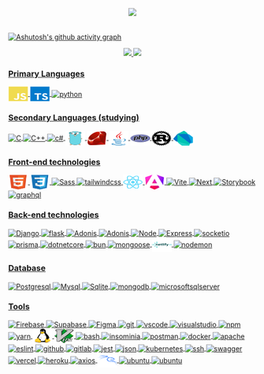 <div align="center" >
<img src="https://github-profile-trophy.vercel.app/?username=maria-eduarda90&row=1&column=6&theme=dracula&margin-w=15&margin-h=15"/>
  </div>
  <br />

[![Ashutosh's github activity graph](https://github-readme-activity-graph.vercel.app/graph?username=maria-eduarda90&bg_color=red&color=bd93f9&color=bd93f9&line=bd93f9&point=f1f5f9&area=true&hide_border=true)](https://github.com/ashutosh00710/github-readme-activity-graph)

<div align="center">
  <a href="https://github.com/maria-eduarda90">
  <img height="180em" src="https://github-readme-stats.vercel.app/api?username=maria-eduarda90&show_icons=true&theme=dark&include_all_commits=true&count_private=true"/>
  <img height="180em" src="https://github-readme-stats.vercel.app/api/top-langs/?username=maria-eduarda90&layout=compact&langs_count=12&theme=dark"/>
</div>

<h3>Primary Languages</h3>
<p align="left">
  <img align="center" alt="JS" height="30" width="40" src="https://raw.githubusercontent.com/devicons/devicon/master/icons/javascript/javascript-plain.svg">
  <img align="center" alt="TS" height="30" width="40" src="https://raw.githubusercontent.com/devicons/devicon/master/icons/typescript/typescript-plain.svg">
  <img align="center" alt="python" height="30" width="40" src="https://cdn.jsdelivr.net/gh/devicons/devicon@latest/icons/python/python-original.svg"> 
  
</p>

<h3>Secondary Languages (studying)</h3>
<p align="left">
  <img align="center" alt="C" height="30" width="40" src="https://cdn.jsdelivr.net/gh/devicons/devicon@latest/icons/c/c-original.svg">
  <img align="center" alt="C++" height="30" width="40" src="https://cdn.jsdelivr.net/gh/devicons/devicon@latest/icons/cplusplus/cplusplus-original.svg">
  <img align="center" alt="c#" height="30" width="40" src="https://cdn.jsdelivr.net/gh/devicons/devicon@latest/icons/csharp/csharp-original.svg">
  <img align="center" alt="go" height="30" width="40" src="https://raw.githubusercontent.com/devicons/devicon/6910f0503efdd315c8f9b858234310c06e04d9c0/icons/go/go-original.svg">
  <img align="center" alt="ruby" height="30" width="40" src="https://raw.githubusercontent.com/devicons/devicon/6910f0503efdd315c8f9b858234310c06e04d9c0/icons/ruby/ruby-original.svg">
  <img align="center" alt="java" height="30" width="40" src="https://raw.githubusercontent.com/devicons/devicon/6910f0503efdd315c8f9b858234310c06e04d9c0/icons/java/java-original.svg">
  <img align="center" alt="php" height="30" width="40" src="https://raw.githubusercontent.com/devicons/devicon/6910f0503efdd315c8f9b858234310c06e04d9c0/icons/php/php-original.svg">
  <img align="center" alt="rust" height="30" width="40" src="https://raw.githubusercontent.com/devicons/devicon/6910f0503efdd315c8f9b858234310c06e04d9c0/icons/rust/rust-original.svg">
  <img align="center" alt="dart" height="30" width="40" src="https://raw.githubusercontent.com/devicons/devicon/6910f0503efdd315c8f9b858234310c06e04d9c0/icons/dart/dart-original.svg">
</p>

<h3>Front-end technologies</h3>
<p align="left">
  <img align="center" alt="HTML" height="30" width="40" src="https://raw.githubusercontent.com/devicons/devicon/master/icons/html5/html5-original.svg">
  <img align="center" alt="CSS" height="30" width="40" src="https://raw.githubusercontent.com/devicons/devicon/master/icons/css3/css3-original.svg">
  <img align="center" alt="Sass" height="30" width="40" src="https://cdn.jsdelivr.net/gh/devicons/devicon/icons/sass/sass-original.svg" />
  <img align="center" alt="tailwindcss" height="30" width="40" src="https://cdn.jsdelivr.net/gh/devicons/devicon@latest/icons/tailwindcss/tailwindcss-original.svg" />
  <img align="center" alt="React" height="30" width="40" src="https://raw.githubusercontent.com/devicons/devicon/master/icons/react/react-original.svg">
  <img align="center" alt="React" height="30" width="40" src="https://raw.githubusercontent.com/devicons/devicon/master/icons/angular/angular-original.svg">
  <img align="center" alt="Vite" height="30" width="40" src="https://cdn.jsdelivr.net/gh/devicons/devicon@latest/icons/vitejs/vitejs-original.svg" />
  <img align="center" alt="Next" height="30" width="40" src="https://cdn.jsdelivr.net/gh/devicons/devicon/icons/nextjs/nextjs-original.svg" />
  <img align="center" alt="Storybook" height="30" width="40" src="https://cdn.jsdelivr.net/gh/devicons/devicon/icons/storybook/storybook-original.svg" />
  <img align="center" alt="graphql" height="30" width="40" src="https://cdn.jsdelivr.net/gh/devicons/devicon/icons/graphql/graphql-plain.svg" />
</p>

<h3>Back-end technologies</h3>
<p align="left">
  <img align="center" alt="Django" height="30" width="40" src="https://cdn.jsdelivr.net/gh/devicons/devicon/icons/django/django-plain.svg">
  <img align="center" alt="flask" height="30" width="40" src="[https://cdn.jsdelivr.net/gh/devicons/devicon/icons/flask/flask-riginal.svg](https://raw.githubusercontent.com/devicons/devicon/ca28c779441053191ff11710fe24a9e6c23690d6/icons/flask/flask-original.svg)">
  <img align="center" alt="Adonis" height="30" width="40" src="https://cdn.jsdelivr.net/gh/devicons/devicon/icons/adonisjs/adonisjs-original.svg" />
  <img align="center" alt="Adonis" height="30" width="40" src="https://cdn.jsdelivr.net/gh/devicons/devicon/icons/nestjs/nestjs-original.svg" />
  <img align="center" alt="Node" height="30" width="40" src="https://cdn.jsdelivr.net/gh/devicons/devicon/icons/nodejs/nodejs-original.svg" />
  <img align="center" alt="Express" height="30" width="40" src="https://cdn.jsdelivr.net/gh/devicons/devicon/icons/express/express-original.svg" />
  <img align="center" alt="socketio" height="30" width="40" src="https://cdn.jsdelivr.net/gh/devicons/devicon/icons/socketio/socketio-original.svg" />
  <img align="center" alt="prisma" height="30" width="40" src="https://cdn.jsdelivr.net/gh/devicons/devicon@latest/icons/prisma/prisma-original.svg" />
  <img align="center" alt="dotnetcore" height="30" width="40" src="https://cdn.jsdelivr.net/gh/devicons/devicon@latest/icons/dotnetcore/dotnetcore-original.svg" />
  <img align="center" alt="bun" height="30" width="40" src="https://cdn.jsdelivr.net/gh/devicons/devicon@latest/icons/bun/bun-original.svg" />
  <img align="center" alt="mongoose" height="30" width="40" src="https://cdn.jsdelivr.net/gh/devicons/devicon@latest/icons/mongoose/mongoose-original.svg" />
  <img align="center" alt="netlify" height="30" width="40" src="https://raw.githubusercontent.com/canaleal/devicon/6fd27a4380daae1b14f69b995374b510dbf8c78f/icons/netlify/netlify-original-wordmark.svg" />
  <img align="center" alt="nodemon" height="30" width="40" src="https://raw.githubusercontent.com/canaleal/devicon/6fd27a4380daae1b14f69b995374b510dbf8c78f/icons/nodemon/nodemon-original.svg" />
</p>

<h3>Database</h3>
<p align="left">
  <img align="center" alt="Postgresql" height="30" width="40" src="https://cdn.jsdelivr.net/gh/devicons/devicon/icons/postgresql/postgresql-original.svg" />
  <img align="center" alt="Mysql" height="30" width="40" src="https://cdn.jsdelivr.net/gh/devicons/devicon/icons/mysql/mysql-original.svg" />
  <img align="center" alt="Sqlite" height="30" width="40" src="https://cdn.jsdelivr.net/gh/devicons/devicon/icons/sqlite/sqlite-original.svg" />
  <img align="center" alt="mongodb" height="30" width="40" src="https://cdn.jsdelivr.net/gh/devicons/devicon@latest/icons/mongodb/mongodb-original.svg" />
  <img align="center" alt="microsoftsqlserver" height="30" width="40" src="https://cdn.jsdelivr.net/gh/devicons/devicon@latest/icons/microsoftsqlserver/microsoftsqlserver-original.svg" />
</p>

<h3>Tools</h3>
<p align="left">
  <img align="center" alt="Firebase" height="30" width="40" src="https://cdn.jsdelivr.net/gh/devicons/devicon/icons/firebase/firebase-plain.svg" />
  <img align="center" alt="Supabase" height="30" width="40" src="https://raw.githubusercontent.com/canaleal/devicon/6fd27a4380daae1b14f69b995374b510dbf8c78f/icons/supabase/supabase-original.svg" />
  <img align="center" alt="Figma" height="30" width="40" src="https://cdn.jsdelivr.net/gh/devicons/devicon/icons/figma/figma-original.svg" />
  <img align="center" alt="git" height="30" width="40" src="https://cdn.jsdelivr.net/gh/devicons/devicon/icons/git/git-original.svg" />
  <img align="center" alt="vscode" height="30" width="40" src="https://cdn.jsdelivr.net/gh/devicons/devicon/icons/vscode/vscode-original.svg" />
  <img align="center" alt="visualstudio" height="30" width="40" src="https://cdn.jsdelivr.net/gh/devicons/devicon@latest/icons/visualstudio/visualstudio-original.svg" />
  <img align="center" alt="npm" height="30" width="40" src="https://cdn.jsdelivr.net/gh/devicons/devicon/icons/npm/npm-original-wordmark.svg" />
  <img align="center" alt="yarn" height="30" width="40" src="https://cdn.jsdelivr.net/gh/devicons/devicon/icons/yarn/yarn-original.svg" />
  <img align="center" alt="linux" height="30" width="40" src="https://raw.githubusercontent.com/devicons/devicon/master/icons/linux/linux-original.svg">
  <img align="center" alt="vim" height="30" width="40" src="https://raw.githubusercontent.com/devicons/devicon/master/icons/vim/vim-original.svg">
  <img align="center" alt="bash" height="30" width="40" src="https://cdn.jsdelivr.net/gh/devicons/devicon/icons/bash/bash-original.svg" />
  <img align="center" alt="insominia" height="30" width="40" src="https://cdn.jsdelivr.net/gh/devicons/devicon@latest/icons/insomnia/insomnia-original.svg" />
  <img align="center" alt="postman" height="30" width="40" src="https://cdn.jsdelivr.net/gh/devicons/devicon@latest/icons/postman/postman-original.svg" />
  <img align="center" alt="docker" height="30" width="40" src="https://cdn.jsdelivr.net/gh/devicons/devicon@latest/icons/docker/docker-original.svg" />
  <img align="center" alt="apache" height="30" width="40" src="https://cdn.jsdelivr.net/gh/devicons/devicon@latest/icons/apache/apache-original.svg" />
  <img align="center" alt="eslint" height="30" width="40" src="https://cdn.jsdelivr.net/gh/devicons/devicon@latest/icons/eslint/eslint-original.svg" />
  <img align="center" alt="github" height="30" width="40" src="https://cdn.jsdelivr.net/gh/devicons/devicon@latest/icons/github/github-original.svg" />
  <img align="center" alt="gitlab" height="30" width="40" src="https://cdn.jsdelivr.net/gh/devicons/devicon@latest/icons/gitlab/gitlab-original.svg" />
  <img align="center" alt="jest" height="30" width="40" src="https://cdn.jsdelivr.net/gh/devicons/devicon@latest/icons/jest/jest-plain.svg" />
  <img align="center" alt="json" height="30" width="40" src="https://cdn.jsdelivr.net/gh/devicons/devicon@latest/icons/json/json-original.svg" />
  <img align="center" alt="kubernetes" height="30" width="40" src="https://cdn.jsdelivr.net/gh/devicons/devicon@latest/icons/kubernetes/kubernetes-original.svg" />
  <img align="center" alt="ssh" height="30" width="40" src="https://cdn.jsdelivr.net/gh/devicons/devicon@latest/icons/ssh/ssh-original.svg" />
  <img align="center" alt="swagger" height="30" width="40" src="https://cdn.jsdelivr.net/gh/devicons/devicon@latest/icons/swagger/swagger-original.svg" />
  <img align="center" alt="vercel" height="30" width="40" src="https://cdn.jsdelivr.net/gh/devicons/devicon@latest/icons/vercel/vercel-original.svg" />
  <img align="center" alt="heroku" height="30" width="40" src="https://raw.githubusercontent.com/canaleal/devicon/6fd27a4380daae1b14f69b995374b510dbf8c78f/icons/heroku/heroku-original.svg" />
  <img align="center" alt="axios" height="30" width="40" src="https://raw.githubusercontent.com/canaleal/devicon/6fd27a4380daae1b14f69b995374b510dbf8c78f/icons/axios/axios-plain-wordmark.svg" />
  <img align="center" alt="kalilinux" height="30" width="40" src="https://raw.githubusercontent.com/canaleal/devicon/6fd27a4380daae1b14f69b995374b510dbf8c78f/icons/kalilinux/kalilinux-original-wordmark.svg" />
  <img align="center" alt="ubuntu" height="30" width="40" src="https://cdn.jsdelivr.net/gh/devicons/devicon@latest/icons/ubuntu/ubuntu-original.svg" />
  <img align="center" alt="ubuntu" height="30" width="35" src="https://img.utdstc.com/icon/06f/a39/06fa39301c97531152761a4d780a1fedcdaec6b55ff08f5327eba2ff19cdd9bb:100" />
</p>
